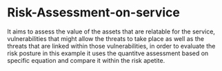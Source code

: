 # Risk-Assessment-on-service
It aims to assess the value of the assets that are relatable for the service, vulnerabilities that might allow the threats to take place as well as the threats that are linked within those vulnerabilities, in order to evaluate the risk posture in this example it uses the quantitve assessment based on specific equation and compare it within the risk apetite.
